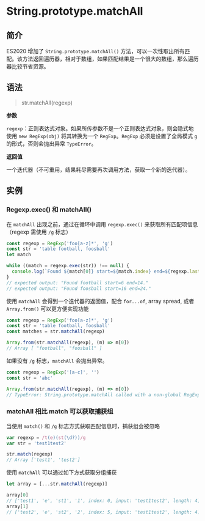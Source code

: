 # String.prototype.matchAll

## 简介

ES2020 增加了 `String.prototype.matchAll()` 方法，可以一次性取出所有匹配。该方法返回遍历器，相对于数组，如果匹配结果是一个很大的数组，那么遍历器比较节省资源。

## 语法

> str.matchAll(regexp)

**参数**

`regexp`：正则表达式对象。如果所传参数不是一个正则表达式对象，则会隐式地使用 `new RegExp(obj)` 将其转换为一个 `RegExp`。`RegExp` 必须是设置了全局模式 `g` 的形式，否则会抛出异常 `TypeError`。

**返回值**

一个迭代器（不可重用，结果耗尽需要再次调用方法，获取一个新的迭代器）。

## 实例

### Regexp.exec() 和 matchAll()

在 `matchAll` 出现之前，通过在循环中调用 `regexp.exec()` 来获取所有匹配项信息（regexp 需使用 `/g` 标志）

```javascript
const regexp = RegExp('foo[a-z]*', 'g')
const str = 'table football, foosball'
let match

while ((match = regexp.exec(str)) !== null) {
  console.log(`Found ${match[0]} start=${match.index} end=${regexp.lastIndex}.`)
}
// expected output: "Found football start=6 end=14."
// expected output: "Found foosball start=16 end=24."
```

使用 `matchAll` 会得到一个迭代器的返回值，配合 `for...of`, array spread, 或者 `Array.from()` 可以更方便实现功能

```javascript
const regexp = RegExp('foo[a-z]*', 'g')
const str = 'table football, foosball'
const matches = str.matchAll(regexp)

Array.from(str.matchAll(regexp), (m) => m[0])
// Array [ "football", "foosball" ]
```

如果没有 `/g` 标志，`matchAll` 会抛出异常。

```javascript
const regexp = RegExp('[a-c]', '')
const str = 'abc'

Array.from(str.matchAll(regexp), (m) => m[0])
// TypeError: String.prototype.matchAll called with a non-global RegExp argument
```

### matchAll 相比 match 可以获取捕获组

当使用 `match()` 和 `/g` 标志方式获取匹配信息时，捕获组会被忽略

```javascript
var regexp = /t(e)(st(\d?))/g
var str = 'test1test2'

str.match(regexp)
// Array ['test1', 'test2']
```

使用 `matchAll` 可以通过如下方式获取分组捕获

```javascript
let array = [...str.matchAll(regexp)]

array[0]
// ['test1', 'e', 'st1', '1', index: 0, input: 'test1test2', length: 4]
array[1]
// ['test2', 'e', 'st2', '2', index: 5, input: 'test1test2', length: 4]
```
